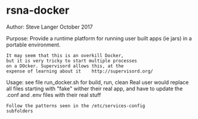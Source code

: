 # rsna-docker

Author: Steve Langer October 2017

Purpose: Provide a runtime platform for
	running user built apps (ie jars)
	in a portable environment.

	It may seem that this is an overkill Docker,
	but it is very tricky to start multiple processes
	on a DOcker. Supervisord allows this, at the 
	expense of learning about it 	http://supervisord.org/

Usage: see file run_docker.sh for build, run, clean
	Real user would replace all files starting with "fake"
	wither their real app, and have to update the .conf
	and .env files with their real stuff

	Follow the patterns seen in the /etc/services-config
	subfolders

